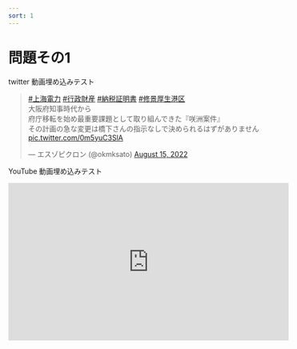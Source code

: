 ```yaml
---
sort: 1
---
```


# 問題その1  

twitter 動画埋め込みテスト  

<blockquote class="twitter-tweet"><p lang="ja" dir="ltr"><a href="https://twitter.com/hashtag/%E4%B8%8A%E6%B5%B7%E9%9B%BB%E5%8A%9B?src=hash&amp;ref_src=twsrc%5Etfw">#上海電力</a> <a href="https://twitter.com/hashtag/%E8%A1%8C%E6%94%BF%E8%B2%A1%E7%94%A3?src=hash&amp;ref_src=twsrc%5Etfw">#行政財産</a> <a href="https://twitter.com/hashtag/%E7%B4%8D%E7%A8%8E%E8%A8%BC%E6%98%8E%E6%9B%B8?src=hash&amp;ref_src=twsrc%5Etfw">#納税証明書</a> <a href="https://twitter.com/hashtag/%E4%BF%AE%E6%99%AF%E5%8E%9A%E7%94%9F%E6%B8%AF%E5%8C%BA?src=hash&amp;ref_src=twsrc%5Etfw">#修景厚生港区</a><br>大阪府知事時代から<br>府庁移転を始め最重要課題として取り組んできた『咲洲案件』<br>その計画の急な変更は橋下さんの指示なしで決められるはずがありません <a href="https://t.co/0m5yuC3SlA">pic.twitter.com/0m5yuC3SlA</a></p>&mdash; エスゾピクロン (@okmksato) <a href="https://twitter.com/okmksato/status/1559007259262275584?ref_src=twsrc%5Etfw">August 15, 2022</a></blockquote> <script async src="https://platform.twitter.com/widgets.js" charset="utf-8"></script>

YouTube 動画埋め込みテスト  

<iframe width="560" height="315" src="https://www.youtube.com/embed/gDLiaRJftO8" title="YouTube video player" frameborder="0" allow="accelerometer; autoplay; clipboard-write; encrypted-media; gyroscope; picture-in-picture" allowfullscreen></iframe>

